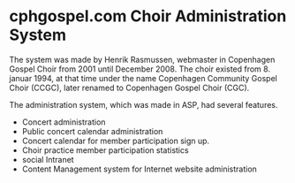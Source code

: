 # cphgospel.com Choir Administration System

The system was made by Henrik Rasmussen, webmaster in Copenhagen Gospel Choir from 2001 until December 2008. The choir existed from 8. januar 1994, at that time under the name Copenhagen Community Gospel Choir (CCGC), later renamed to Copenhagen Gospel Choir (CGC).

The administration system, which was made in ASP, had several features.

* Concert administration
* Public concert calendar administration
* Concert calendar for member participation sign up.
* Choir practice member participation statistics
* social Intranet
* Content Management system for Internet website administration
